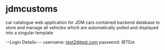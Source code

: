 # jdmcustoms
car catalogue web application for JDM cars contained backend database to store and manage all vehicles which are automatically pulled and displayed into a singular template

--Login Details---
username: test2@test.com
password: @TEst
